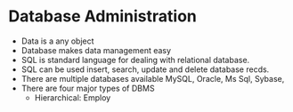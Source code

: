 # Database Administration
- Data is a any object
- Database makes data management easy
- SQL is standard language for dealing with relational database. 
- SQL can be used insert, search, update and delete database recds.
- There are multiple databases available MySQL, Oracle, Ms Sql, Sybase,
- There are four major types of DBMS 
    - Hierarchical: Employ
